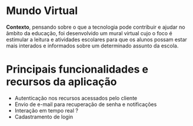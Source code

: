 # Mundo Virtual

**Contexto**, pensando sobre o que a tecnologia pode contribuir e ajudar no ãmbito da educação, foi desenvolvido um mural virtual cujo o foco é estimular a leitura e atividades escolares para que os alunos possam estar mais interados e informados sobre um determinado assunto da escola.

# Principais funcionalidades e recursos da aplicação

- Autenticação nos recursos acessados pelo cliente
- Envio de e-mail para recuperação de senha e notificações
- Interação em tempo real ?
- Cadastramento de login
